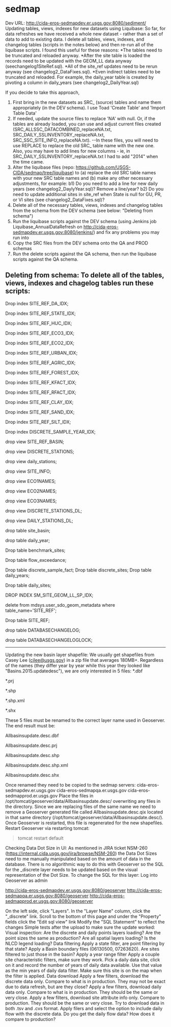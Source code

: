 sedmap
======


Dev URL:  http://cida-eros-sedmapdev.er.usgs.gov:8080/sediment/
Updating tables, views, indexes for new datasets using Liquibase:
So far, for data refreshes we have received a whole new dataset - rather than a set of data to add to existing data.  I delete all tables, views, indexes, and changelog tables (scripts in the notes below) and then re-run all of the liquibase scripts.  I found this useful for these reasons:
*The tables need to be truncated and reloaded anyway.
*After the site table is loaded the records need to be updated with the GEOM_LL data anyway (seechangelog1SiteRef.sql).
*All of the site_ref updates need to be rerun anyway (see changelog2_DataFixes.sql).
*Even indirect tables need to be truncated and reloaded.  For example, the daily_year table is created by pivoting a column in daily_years (see changelog2_DailyYear.sql)

If you decide to take this approach,
1) First bring in the new datasets as SRC_ (source) tables and name them appropriately (in the DEV schema). I use Toad 'Create Table' and 'Import Table Data'
2) If needed, update the source files to replace 'NA' with null.  Or, if the tables are already loaded, you can use and adjust current files created (SRC_ALLSSC_DATACOMBINED_replaceNA.txt, SRC_DAILY_SSLINVENTORY_replaceNA.txt, SRC_SSC_SITE_INFO_replaceNA.txt).  --In these files, you will need to use REPLACE to replace the old SRC_ table name with the new one.  Also, you may have to add lines for new columns - ie, in SRC_DAILY_SSLINVENTORY_replaceNA.txt I had to add "2014" when the time came.
3) Alter the liquibase files (repo: https://github.com/USGS-CIDA/sedmap/tree/liquibase) to
(a) replace the old SRC table names with your new SRC table names and
(b) make any other necessary adjustments, for example:
    b1) Do you need to add a line for new daily years (see changelog2_DaylyYear.sql)?  Remove a line/year?
    b2) Do you need to update additional sites in site_ref when State is null for GU, PR, or VI sites (see changelog2_DataFixes.sql)?
4) Delete all of the necessary tables, views, indexes and changelog tables from the schema from the DEV schema (see below: "Deleting from schema")
5) Run the liquibase scripts against the DEV schema (using Jenkins job Liquibase_AnnualDataRefresh on http://cida-eros-sedmapdev.er.usgs.gov:8080/jenkins/) and fix any problems you may run into
6) Copy the SRC files from the DEV schema onto the QA and PROD schemas
7) Run the delete scripts against the QA schema, then run the liquibase scripts against the QA schema.

Deleting from schema:
To delete all of the tables, views, indexes and chagelog tables run these scripts:
-------------------------------------------------------------------------------
Drop index SITE_REF_DA_IDX;

Drop index SITE_REF_STATE_IDX;

Drop index SITE_REF_HUC_IDX;

Drop index SITE_REF_ECO3_IDX;

Drop index SITE_REF_ECO2_IDX;

Drop index SITE_REF_URBAN_IDX;

Drop index SITE_REF_AGRIC_IDX;

Drop index SITE_REF_FOREST_IDX;

Drop index SITE_REF_KFACT_IDX;

Drop index SITE_REF_RFACT_IDX;

Drop index SITE_REF_CLAY_IDX;

Drop index SITE_REF_SAND_IDX;

Drop index SITE_REF_SILT_IDX;

Drop index DISCRETE_SAMPLE_YEAR_IDX;

drop view SITE_REF_BASIN;

drop view DISCRETE_STATIONS;

drop view daily_stations;

drop view SITE_INFO;

drop view ECO1NAMES;

drop view ECO2NAMES;

drop view ECO3NAMES;

drop view DISCRETE_STATIONS_DL;

drop view DAILY_STATIONS_DL;

drop table site_basin;

drop table daily_year;

Drop table benchmark_sites;  

Drop table flow_exceedance;

Drop table discrete_sample_fact;
Drop table discrete_sites;
Drop table daily_years;  

Drop table daily_sites;

DROP INDEX SM_SITE_GEOM_LL_SP_IDX;

delete from mdsys.user_sdo_geom_metadata where table_name='SITE_REF';

Drop table SITE_REF;

drop table DATABASECHANGELOG;

drop table DATABASECHANGELOGLOCK;

---------------------------------------------------------------------------------------

Updating the new basin layer shapefile:
We usually get shapefiles from Casey Lee (cjlee@usgs.gov) in a zip file that averages 180MB+.  Regardless of the names (they differ year by year while this year they looked like "Basins.2015.updatedesc"), we are only interested in 5 files:
*.dbf

*.prj

*.shp

*.shp.xml

*.shx

These 5 files must be renamed to the correct layer name used in Geoserver.  The end result must be:

Allbasinsupdate.desc.dbf

Allbasinsupdate.desc.prj

Allbasinsupdate.desc.shp

Allbasinsupdate.desc.shp.xml

Allbasinsupdate.desc.shx

Once renamed they need to be copied to the sedmap servers:
cida-eros-sedmapdev.er.usgs.gov
cida-eros-sedmapqa.er.usgs.gov
cida-eros-sedmapprod.er.usgs.gov
Place the files in /opt/tomcat/geoserver/data/Allbasinsupdate.desc/ overwriting any files in the directory.
Since we are replacing files of the same name we need to remove a Geoserver generated file called Allbasinsupdate.desc.qix located in that same directory (/opt/tomcat/geoserver/data/Allbasinsupdate.desc/).  Once Geoserver is restarted, this file is regenerated for the new shapefiles.
Restart Geoserver via restarting tomcat:
> tomcat restart default

Checking Data Dot Size in UI:
As mentioned in JIRA ticket NSM-260 (https://internal.cida.usgs.gov/jira/browse/NSM-260) the Data Dot Sizes need to me manually manipulated based on the amount of data in the database.  There is no algorithmic way to do this with Geoserver so the SQL for the _discrete layer needs to be updated based on the visual representation of the Dot Size.
To change the SQL for this layer:
Log into Geoserver as admin

http://cida-eros-sedmapdev.er.usgs.gov:8080/geoserver
http://cida-eros-sedmapqa.er.usgs.gov:8080/geoserver
http://cida-eros-sedmapprod.er.usgs.gov:8080/geoserver

On the left side, click "Layers".
In the "Layer Name" column, click the "_discrete" link.
Scroll to the bottom of this page and under the "Property" fields click the "Edit sql view" link
Modify the "SQL Statement" to reflect the changes
Simple tests after the upload to make sure the update worked:
Visual inspection:
Are the discrete and daily points layers loading?
Are the point sizes the same as production?
Are all spatial layers loading?
Is the NLCD legend loading?
Data filtering
Apply a state filter, are point filtering by that state?
Apply a Basin boundary files (06130500, 07263620). Are sites filtered to just those in the basin?
Apply a year range filter
Apply a couple site characteristic filters, make sure they work.
Pick a daily data site, click on it and record the number of years of daily data available. Use that value as the min years of daily data filter. Make sure this site is on the map when the filter is applied. 
Data download
Apply a few filters, download the discrete data only. Compare to what is in production. They may not be exact due to data refresh, but are they close?
Apply a few filters, download daily data only. Compare to what is in production. They should be the same or very close.
Apply a few filters, download site attribute info only. Compare to production. They should be the same or very close. 
Try to download data in both .tsv and .cvs format.
Apply filers and select the option to include daily flow with the discrete data. Do you get the daily flow data? How does it compare to production?

